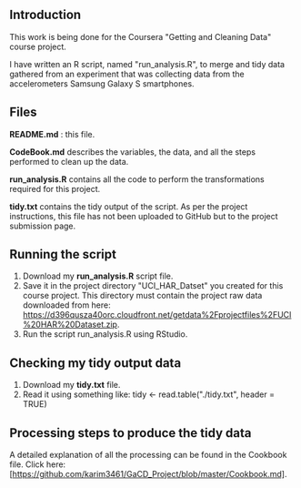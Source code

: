 ## Introduction

This work is being done for the Coursera "Getting and Cleaning Data" course project.

I have written an R script, named "run_analysis.R", to merge and tidy data gathered from an experiment that was collecting data from the accelerometers Samsung Galaxy S smartphones.

## Files

**README.md** : this file.

**CodeBook.md** describes the variables, the data, and all the steps performed to clean up the data.

**run_analysis.R** contains all the code to perform the transformations required for this project.

**tidy.txt** contains the tidy output of the script. As per the project instructions, this file has not been uploaded to GitHub but to the project submission page.

## Running the script

1. Download my **run_analysis.R** script file.
2. Save it in the project directory "UCI_HAR_Datset" you created for this course project. This directory must contain the project raw data downloaded from here: https://d396qusza40orc.cloudfront.net/getdata%2Fprojectfiles%2FUCI%20HAR%20Dataset.zip. 
3. Run the script run_analysis.R using RStudio.

## Checking my tidy output data
1. Download my **tidy.txt** file.
4. Read it using something like: tidy <- read.table("./tidy.txt", header = TRUE)

## Processing steps to produce the tidy data
A detailed explanation of all the processing can be found in the Cookbook file. Click here: [https://github.com/karim3461/GaCD_Project/blob/master/Cookbook.md].
